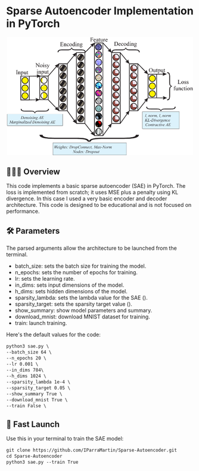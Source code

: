 # Sparse Autoencoder Implementation in PyTorch

<p align="center">
  <img src="static/header.png" width="500" title="header">
</p>

## 👨🏽‍💻 Overview
This code implements a basic sparse autoencoder (SAE) in PyTorch. The loss is implemented from scratch; it uses MSE plus a penalty using KL divergence. In this case I used a very basic encoder and decoder architecture. This code is designed to be educational and is not focused on performance.

## 🛠️ Parameters
The parsed arguments allow the architecture to be launched from the terminal.

- batch_size: sets the batch size for training the model.
- n_epochs: sets the number of epochs for training.
- lr: sets the learning rate.
- in_dims: sets input dimensions of the model.
- h_dims: sets hidden dimensions of the model.
- sparsity_lambda: sets the lambda value for the SAE ().
- sparsity_target: sets the sparsity target value ().
- show_summary: show model parameters and summary.
- download_mnist: download MNIST dataset for training.
- train: launch training.

Here's the default values for the code:
```
python3 sae.py \
--batch_size 64 \
--n_epochs 20 \
--lr 0.001 \
--in_dims 784\
--h_dims 1024 \
--sparsity_lambda 1e-4 \
--sparsity_target 0.05 \
--show_summary True \
--download_mnist True \
--train False \
```

## 🚀 Fast Launch
Use this in your terminal to train the SAE model:
```
git clone https://github.com/IParraMartin/Sparse-Autoencoder.git
cd Sparse-Autoencoder
python3 sae.py --train True
```